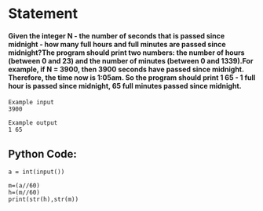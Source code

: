 # Statement
#### Given the integer N - the number of seconds that is passed since midnight - how many full hours and full minutes are passed since midnight?The program should print two numbers: the number of hours (between 0 and 23) and the number of minutes (between 0 and 1339).For example, if N = 3900, then 3900 seconds have passed since midnight. Therefore, the time now is 1:05am. So the program should print 1 65 - 1 full hour is passed since midnight, 65 full minutes passed since midnight.  


```
Example input
3900

Example output
1 65

```

## Python Code:

```
a = int(input())

m=(a//60)
h=(m//60)
print(str(h),str(m))
```
